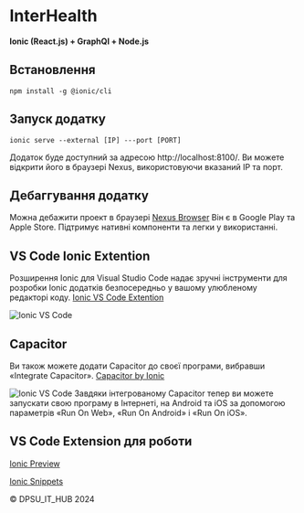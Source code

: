 # InterHealth

**Ionic (React.js) + GraphQl + Node.js**

## Встановлення
   ```shell
npm install -g @ionic/cli
```
## Запуск додатку

```shell
ionic serve --external [IP] ---port [PORT]
```

Додаток буде доступний за адресою http://localhost:8100/. Ви можете відкрити його в браузері Nexus, використовуючи вказаний IP та порт.


## Дебаггування додатку

Можна дебажити проект в браузері  [Nexus Browser](https://nexusbrowser.com/home)
Він є в Google Play та Apple Store. Підтримує нативні компоненти та легки у використанні.


## VS Code Ionic Extention

Розширення Ionic для Visual Studio Code надає зручні інструменти для розробки Ionic додатків безпосередньо у вашому улюбленому редакторі коду.
 [Ionic VS Code Extention](https://marketplace.visualstudio.com/items?itemName=ionic.ionic)
 

![Ionic VS Code](https://user-images.githubusercontent.com/84595830/159510276-6766a5b8-132d-4284-a3fa-cd6374d64891.gif)



## Capacitor
Ви також можете додати Capacitor до своєї програми, вибравши «Integrate Capacitor». 
 [Capacitor by Ionic](https://capacitorjs.com/)

 
![Ionic VS Code](https://user-images.githubusercontent.com/84595830/159510570-b5a151bb-2e17-42c8-8cab-bffbaa849576.gif)
Завдяки інтегрованому Capacitor тепер ви можете запускати свою програму в Інтернеті, на Android та iOS за допомогою параметрів «Run On Web», «Run On Android» і «Run On iOS». 


## VS Code Extension для роботи

 [Ionic Preview](https://marketplace.visualstudio.com/items?itemName=ionic-preview.ionic-preview)

 
 [Ionic Snippets](https://marketplace.visualstudio.com/items?itemName=fivethree.vscode-ionic-snippets)
 


&copy; DPSU_IT_HUB 2024

